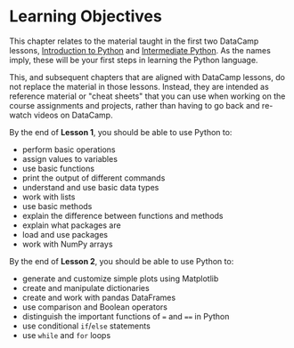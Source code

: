 # Learning Objectives

This chapter relates to the material taught in the first two DataCamp lessons, [Introduction to Python](https://learn.datacamp.com/courses/intro-to-python-for-data-science) and [Intermediate Python](https://learn.datacamp.com/courses/intro-to-python-for-data-science). As the names imply, these will be your first steps in learning the Python language.

This, and subsequent chapters that are aligned with DataCamp lessons, do not replace the material in those lessons. Instead, they are intended as reference material or "cheat sheets" that you can use when working on the course assignments and projects, rather than having to go back and re-watch videos on DataCamp.

By the end of **Lesson 1**, you should be able to use Python to:
- perform basic operations
- assign values to variables
- use basic functions
- print the output of different commands
- understand and use basic data types
- work with lists
- use basic methods
- explain the difference between functions and methods
- explain what packages are
- load and use packages
- work with NumPy arrays

By the end of **Lesson 2**, you should be able to use Python to:
- generate and customize simple plots using Matplotlib
- create and manipulate dictionaries
- create and work with pandas DataFrames
- use comparison and Boolean operators
- distinguish the important functions of `=` and `==` in Python
- use conditional `if`/`else` statements
- use `while` and `for` loops
